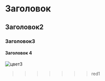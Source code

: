 # Заголовок 

## Заголовок2
### Заголовок3
#### Заголовок 4


![цвет3](https://bigpicture.ru/wp-content/uploads/2009/11/064.jpg)
>>>>>>> red1

